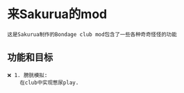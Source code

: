 # 来Sakurua的mod
    这是Sakurua制作的Bondage club mod包含了一些各种奇奇怪怪的功能

## 功能和目标
    ❌ 1. 膀胱模拟:
        在club中实现憋尿play.



























